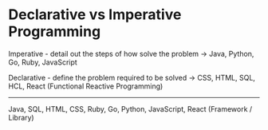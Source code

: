 # Declarative vs Imperative Programming

Imperative - detail out the steps of how solve the problem
  -> Java, Python, Go, Ruby, JavaScript

Declarative - define the problem required to be solved
  -> CSS, HTML, SQL, HCL, React (Functional Reactive Programming)

---

Java, SQL, HTML, CSS, Ruby, Go, Python, JavaScript, React (Framework / Library)
